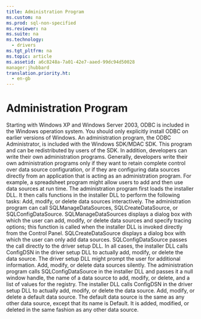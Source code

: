 ```yaml
---
title: Administration Program
ms.custom: na
ms.prod: sql-non-specified
ms.reviewer: na
ms.suite: na
ms.technology: 
  - drivers
ms.tgt_pltfrm: na
ms.topic: article
ms.assetid: a6c8248a-7a01-42e7-aaed-99dc94d50028
manager:jhubbard
translation.priority.ht: 
  - en-gb
---
```

# Administration Program
<?xml version="1.0" encoding="utf-8"?>
<developerConceptualDocument xmlns="http://ddue.schemas.microsoft.com/authoring/2003/5" xmlns:xlink="http://www.w3.org/1999/xlink" xmlns:xsi="http://www.w3.org/2001/XMLSchema-instance" xsi:schemaLocation="http://ddue.schemas.microsoft.com/authoring/2003/5 http://dduestorage.blob.core.windows.net/ddueschema/developer.xsd">
  <introduction>
    <alert class="note">
      <para>Starting with Windows XP and Windows Server 2003, ODBC is included in the Windows operation system. You should only explicitly install ODBC on earlier versions of Windows.</para>
    </alert>
    <para>An administration program, the ODBC Administrator, is included with the Windows SDK/MDAC SDK. This program and can be redistributed by users of the SDK. In addition, developers can write their own administration programs. Generally, developers write their own administration programs only if they want to retain complete control over data source configuration, or if they are configuring data sources directly from an application that is acting as an administration program. For example, a spreadsheet program might allow users to add and then use data sources at run time.</para>
    <para>The administration program first loads the installer DLL. It then calls functions in the installer DLL to perform the following tasks:  </para>
    <list class="bullet">
      <listItem>
        <para>
          <legacyBold>Add, modify, or delete data sources interactively.</legacyBold> The administration program can call <legacyBold>SQLManageDataSources</legacyBold>, <legacyBold>SQLCreateDataSource</legacyBold>, or <legacyBold>SQLConfigDataSource</legacyBold>. </para>
        <para>
          <legacyBold>SQLManageDataSources</legacyBold> displays a dialog box with which the user can add, modify, or delete data sources and specify tracing options; this function is called when the installer DLL is invoked directly from the Control Panel. <legacyBold>SQLCreateDataSource</legacyBold> displays a dialog box with which the user can only add data sources. <legacyBold>SQLConfigDataSource</legacyBold> passes the call directly to the driver setup DLL.  </para>
        <para>In all cases, the installer DLL calls <legacyBold>ConfigDSN</legacyBold> in the driver setup DLL to actually add, modify, or delete the data source. The driver setup DLL might prompt the user for additional information. </para>
      </listItem>
      <listItem>
        <para>
          <legacyBold>Add, modify, or delete data sources silently.</legacyBold> The administration program calls <legacyBold>SQLConfigDataSource</legacyBold> in the installer DLL and passes it a null window handle, the name of a data source to add, modify, or delete, and a list of values for the registry. The installer DLL calls <legacyBold>ConfigDSN</legacyBold> in the driver setup DLL to actually add, modify, or delete the data source.</para>
      </listItem>
      <listItem>
        <para>
          <legacyBold>Add, modify, or delete a default data source.</legacyBold> The default data source is the same as any other data source, except that its name is Default. It is added, modified, or deleted in the same fashion as any other data source.</para>
      </listItem>
    </list>
  </introduction>
  <relatedTopics />
</developerConceptualDocument>